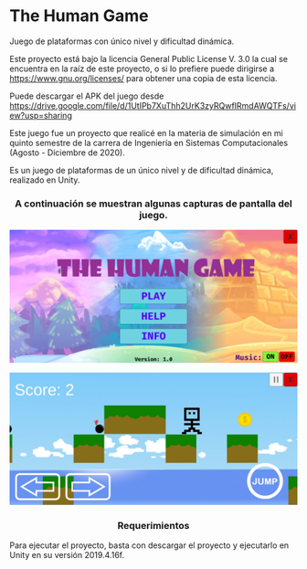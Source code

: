 # The Human Game
Juego de plataformas con único nivel y dificultad dinámica.

Este proyecto está bajo la licencia General Public License V. 3.0 la cual se encuentra en la raíz de 
este proyecto, o si lo prefiere puede dirigirse a https://www.gnu.org/licenses/ para obtener una 
copia de esta licencia.

Puede descargar el APK del juego desde https://drive.google.com/file/d/1UtIPb7XuThh2UrK3zyRQwfIRmdAWQTFs/view?usp=sharing

Este juego fue un proyecto que realicé en la materia de simulación en mi quinto semestre de 
la carrera de Ingeniería en Sistemas Computacionales (Agosto - Diciembre de 2020).

Es un juego de plataformas de un único nivel y de dificultad dinámica, realizado en Unity.

<h3 align="center">
  A continuación se muestran algunas capturas de pantalla del juego.
</h3>

<p align="center">
  <img src="/img/ss1.jpg" width="720" alt="Screenshot">
</p>

<p align="center">
  <img src="/img/ss2.jpg" width="720" alt="Screenshot">
</p>

<h3 align="center">
  Requerimientos
</h3>

Para ejecutar el proyecto, basta con descargar el proyecto y ejecutarlo en 
Unity en su versión 2019.4.16f.
